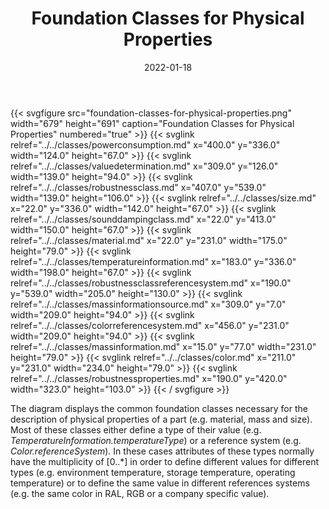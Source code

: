 ﻿---
title: Foundation Classes for Physical Properties
toc: false
type: specs
layout: diagram
date: "2022-01-18"
draft: false
specification: VEC
version: 1.2.2
documentType: "Recommendation"
elementType: Diagram
classes:
  - PowerConsumption
  - ValueDetermination
  - RobustnessClass
  - Size
  - SoundDampingClass
  - Material
  - TemperatureInformation
  - RobustnessClassReferenceSystem
  - MassInformationSource
  - ColorReferenceSystem
  - MassInformation
  - Color
  - RobustnessProperties
menu:
  VEC-1.2.2:    
    parent: basic-datatypes
    identifier: basic-datatypes/foundation-classes-for-physical-properties
    weight: 1002004 

# Prev/next pager order (if `docs_section_pager` enabled in `params.toml`)
weight: 1002004
---
{{< svgfigure src="foundation-classes-for-physical-properties.png" width="679" height="691" caption="Foundation Classes for Physical Properties" numbered="true" >}}
  {{< svglink relref="../../classes/powerconsumption.md" x="400.0" y="336.0" width="124.0" height="67.0" >}}
  {{< svglink relref="../../classes/valuedetermination.md" x="309.0" y="126.0" width="139.0" height="94.0" >}}
  {{< svglink relref="../../classes/robustnessclass.md" x="407.0" y="539.0" width="139.0" height="106.0" >}}
  {{< svglink relref="../../classes/size.md" x="22.0" y="336.0" width="142.0" height="67.0" >}}
  {{< svglink relref="../../classes/sounddampingclass.md" x="22.0" y="413.0" width="150.0" height="67.0" >}}
  {{< svglink relref="../../classes/material.md" x="22.0" y="231.0" width="175.0" height="79.0" >}}
  {{< svglink relref="../../classes/temperatureinformation.md" x="183.0" y="336.0" width="198.0" height="67.0" >}}
  {{< svglink relref="../../classes/robustnessclassreferencesystem.md" x="190.0" y="539.0" width="205.0" height="130.0" >}}
  {{< svglink relref="../../classes/massinformationsource.md" x="309.0" y="7.0" width="209.0" height="94.0" >}}
  {{< svglink relref="../../classes/colorreferencesystem.md" x="456.0" y="231.0" width="209.0" height="94.0" >}}
  {{< svglink relref="../../classes/massinformation.md" x="15.0" y="77.0" width="231.0" height="79.0" >}}
  {{< svglink relref="../../classes/color.md" x="211.0" y="231.0" width="234.0" height="79.0" >}}
  {{< svglink relref="../../classes/robustnessproperties.md" x="190.0" y="420.0" width="323.0" height="103.0" >}}
{{< / svgfigure >}}
<p> The diagram displays the common foundation classes necessary for the description of physical properties of a part (e.g. material, mass and size). Most of these classes either define a type of their value (e.g. <i>TemperatureInformation.temperatureType</i>) or a reference system (e.g. <i>Color.referenceSystem</i>). In these cases attributes of these types normally have the multiplicity of [0..*] in order to define different values for different types (e.g. environment temperature, storage temperature, operating temperature) or to define the same value in different references systems (e.g. the same color in RAL, RGB or a company specific value).      </p>
